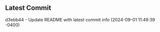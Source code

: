 
## Latest Commit
d3ebb44 - Update README with latest commit info (2024-09-01 11:49:39 -0400) <Yunxi-Zhou>
